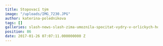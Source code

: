 ```yaml
---
title: Stopovací tým
image: "/uploads/IMG_7230.JPG"
author: katerina-polednikova
tags: []
galleries: slash-news-slash-zima-umoznila-spocitat-vydry-v-orlickych-horach
position: 86
date: 2017-01-26 07:07:11.000000000 Z
---
```

